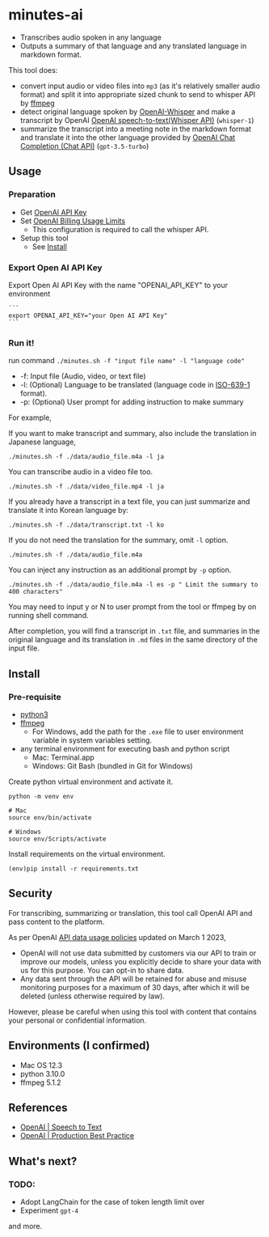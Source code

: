 # minutes-ai

- Transcribes audio spoken in any language
- Outputs a summary of that language and any translated language in markdown format.  

This tool does: 

- convert input audio or video files into `mp3` (as it's relatively smaller audio format) and split it into appropriate sized chunk to send to whisper API by [ffmpeg](https://ffmpeg.org/)
- detect original language spoken by [OpenAI-Whisper](https://github.com/openai/whisper) and make a transcript by OpenAI [OpenAI speech-to-text(Whisper API)](https://platform.openai.com/docs/guides/speech-to-text) (`whisper-1`)
- summarize the transcript into a meeting note in the markdown format and translate it into the other language provided by [OpenAI Chat Completion (Chat API)](https://platform.openai.com/docs/guides/chat) (`gpt-3.5-turbo`)

## Usage

### Preparation

- Get [OpenAI API Key](https://platform.openai.com/account/api-keys)
- Set [OpenAI Billing Usage Limits](https://platform.openai.com/account/billing/limits)
  - This configuration is required to call the whisper API. 
- Setup this tool
  - See [Install](#install)

### Export Open AI API Key

Export Open AI API Key with the name "OPENAI_API_KEY" to your environment

    ```
    export OPENAI_API_KEY="your Open AI API Key"
    ```

### Run it! 

run command `./minutes.sh -f "input file name" -l "language code"`

- -f: Input file (Audio, video, or text file)
- -l: (Optional) Language to be translated (language code in [ISO-639-1](https://www.loc.gov/standards/iso639-2/php/code_list.php) format). 
- -p: (Optional) User prompt for adding instruction to make summary

For example, 

If you want to make transcript and summary, also include the translation in Japanese language, 

```
./minutes.sh -f ./data/audio_file.m4a -l ja
```

You can transcribe audio in a video file too.

```
./minutes.sh -f ./data/video_file.mp4 -l ja
```

If you already have a transcript in a text file, you can just summarize and translate it into Korean language by: 

```
./minutes.sh -f ./data/transcript.txt -l ko
```

If you do not need the translation for the summary, omit `-l` option.  

```
./minutes.sh -f ./data/audio_file.m4a
```

You can inject any instruction as an additional prompt by `-p` option. 

```
./minutes.sh -f ./data/audio_file.m4a -l es -p " Limit the summary to 400 characters"
```


You may need to input y or N to user prompt from the tool or ffmpeg by on running shell command. 

After completion, you will find a transcript in `.txt` file, and summaries in the original language and its translation in `.md` files in the same directory of the input file.  

## Install

### Pre-requisite

- [python3](https://www.python.org/)
- [ffmpeg](https://ffmpeg.org/)
  - For Windows, add the path for the `.exe` file to user environment variable in system variables setting. 
- any terminal environment for executing bash and python script
  - Mac: Terminal.app
  - Windows: Git Bash (bundled in Git for Windows)

Create python virtual environment and activate it.

```
python -m venv env

# Mac
source env/bin/activate

# Windows
source env/Scripts/activate
```

Install requirements on the virtual environment.  

```
(env)pip install -r requirements.txt
```

## Security

For transcribing, summarizing or translation, this tool call OpenAI API and pass content to the platform.  

As per OpenAI [API data usage policies](https://openai.com/policies/api-data-usage-policies) updated on March 1 2023, 

- OpenAI will not use data submitted by customers via our API to train or improve our models, unless you explicitly decide to share your data with us for this purpose. You can opt-in to share data.
- Any data sent through the API will be retained for abuse and misuse monitoring purposes for a maximum of 30 days, after which it will be deleted (unless otherwise required by law). 

However, please be careful when using this tool with content that contains your personal or confidential information. 

## Environments (I confirmed)

- Mac OS 12.3
- python 3.10.0
- ffmpeg 5.1.2

## References

- [OpenAI | Speech to Text](https://platform.openai.com/docs/guides/speech-to-text)
- [OpenAI | Production Best Practice](https://platform.openai.com/docs/guides/production-best-practices/)

## What's next?

### TODO:

- Adopt LangChain for the case of token length limit over
- Experiment `gpt-4`

and more.
